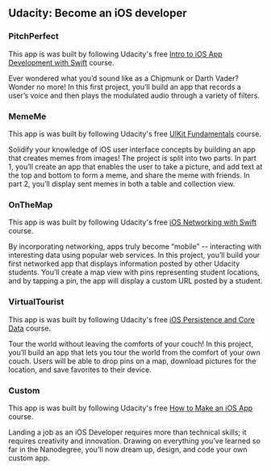 ## Udacity: Become an iOS developer


### PitchPerfect
This app is was built by following Udacity's free [Intro to iOS App Development with Swift](https://www.udacity.com/course/intro-to-ios-app-development-with-swift--ud585) course.

Ever wondered what you’d sound like as a Chipmunk or Darth Vader? Wonder no more! In this first project, you’ll build an app that records a user’s voice and then plays the modulated audio through a variety of filters.

### MemeMe
This app is was built by following Udacity's free [UIKit Fundamentals](https://classroom.udacity.com/courses/ud788) course.

Solidify your knowledge of iOS user interface concepts by building an app that creates memes from images! The project is split into two parts. In part 1, you’ll create an app that enables the user to take a picture, and add text at the top and bottom to form a meme, and share the meme with friends. In part 2, you’ll display sent memes in both a table and collection view.

### OnTheMap
This app is was built by following Udacity's free [iOS Networking with Swift](https://www.udacity.com/course/ios-networking-with-swift--ud421) course.

By incorporating networking, apps truly become “mobile” -- interacting with interesting data using popular web services. In this project, you’ll build your first networked app that displays information posted by other Udacity students. You’ll create a map view with pins representing student locations, and by tapping a pin, the app will display a custom URL posted by a student.


### VirtualTourist
This app is was built by following Udacity's free [iOS Persistence and Core Data](https://www.udacity.com/course/ios-persistence-and-core-data--ud325) course.

Tour the world without leaving the comforts of your couch! In this project, you’ll build an app that lets you tour the world from the comfort of your own couch. Users will be able to drop pins on a map, download pictures for the location, and save favorites to their device.

### Custom
This app is was built by following Udacity's free [How to Make an iOS App](https://www.udacity.com/course/how-to-make-an-ios-app--ud607) course.

Landing a job as an iOS Developer requires more than technical skills; it requires creativity and innovation. Drawing on everything you’ve learned so far in the Nanodegree, you'll now dream up, design, and code your own custom app.
